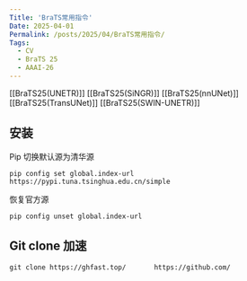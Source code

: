 ```yaml
---
Title: 'BraTS常用指令'
Date: 2025-04-01
Permalink: /posts/2025/04/BraTS常用指令/
Tags:
  - CV
  - BraTS 25
  - AAAI-26
---
```



[[BraTS25(UNETR)]] [[BraTS25(SiNGR)]] [[BraTS25(nnUNet)]] [[BraTS25(TransUNet)]] [[BraTS25(SWIN-UNETR)]] 
## 安装

Pip 切换默认源为清华源
```
pip config set global.index-url https://pypi.tuna.tsinghua.edu.cn/simple

```
恢复官方源
```
pip config unset global.index-url

```

## Git clone 加速

```
git clone https://ghfast.top/       https://github.com/
```



